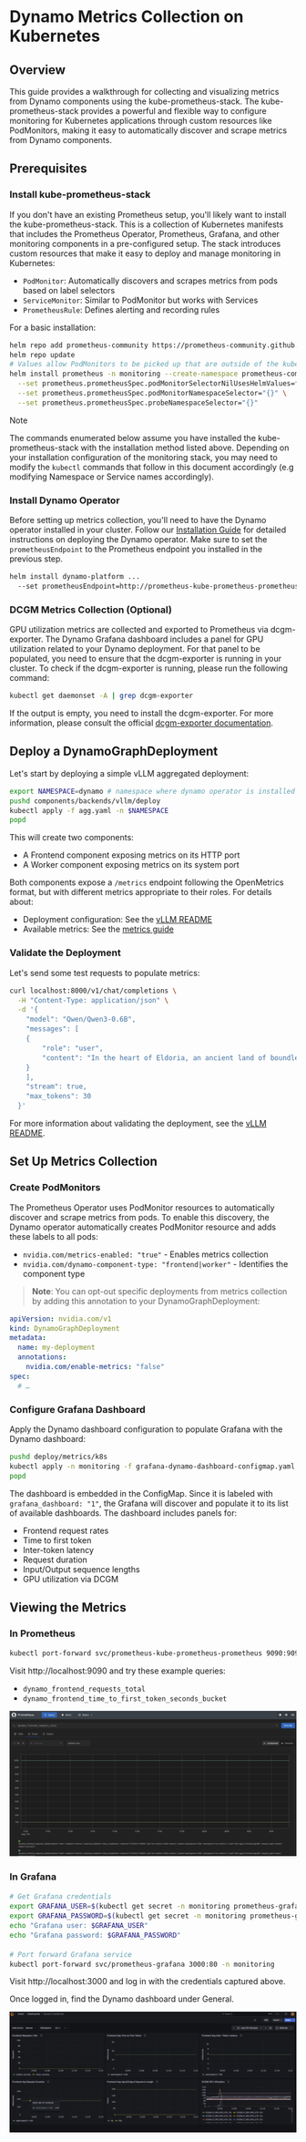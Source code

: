 # Dynamo Metrics Collection on Kubernetes

## Overview

This guide provides a walkthrough for collecting and visualizing metrics from Dynamo components using the kube-prometheus-stack. The kube-prometheus-stack provides a powerful and flexible way to configure monitoring for Kubernetes applications through custom resources like PodMonitors, making it easy to automatically discover and scrape metrics from Dynamo components.

## Prerequisites

### Install kube-prometheus-stack
If you don't have an existing Prometheus setup, you'll likely want to install the kube-prometheus-stack. This is a collection of Kubernetes manifests that includes the Prometheus Operator, Prometheus, Grafana, and other monitoring components in a pre-configured setup. The stack introduces custom resources that make it easy to deploy and manage monitoring in Kubernetes:

- `PodMonitor`: Automatically discovers and scrapes metrics from pods based on label selectors
- `ServiceMonitor`: Similar to PodMonitor but works with Services
- `PrometheusRule`: Defines alerting and recording rules

For a basic installation:
```bash
helm repo add prometheus-community https://prometheus-community.github.io/helm-charts
helm repo update
# Values allow PodMonitors to be picked up that are outside of the kube-prometheus-stack helm release
helm install prometheus -n monitoring --create-namespace prometheus-community/kube-prometheus-stack \
  --set prometheus.prometheusSpec.podMonitorSelectorNilUsesHelmValues=false \
  --set prometheus.prometheusSpec.podMonitorNamespaceSelector="{}" \
  --set prometheus.prometheusSpec.probeNamespaceSelector="{}"
```

> [!Note]
> The commands enumerated below assume you have installed the kube-prometheus-stack with the installation method listed above. Depending on your installation configuration of the monitoring stack, you may need to modify the `kubectl` commands that follow in this document accordingly (e.g modifying Namespace or Service names accordingly).

### Install Dynamo Operator
Before setting up metrics collection, you'll need to have the Dynamo operator installed in your cluster. Follow our [Installation Guide](/docs/kubernetes/installation_guide.md) for detailed instructions on deploying the Dynamo operator.
Make sure to set the `prometheusEndpoint` to the Prometheus endpoint you installed in the previous step.

```bash
helm install dynamo-platform ...
  --set prometheusEndpoint=http://prometheus-kube-prometheus-prometheus.monitoring.svc.cluster.local:9090
```


### DCGM Metrics Collection (Optional)

GPU utilization metrics are collected and exported to Prometheus via dcgm-exporter. The Dynamo Grafana dashboard includes a panel for GPU utilization related to your Dynamo deployment. For that panel to be populated, you need to ensure that the dcgm-exporter is running in your cluster. To check if the dcgm-exporter is running, please run the following command:

```bash
kubectl get daemonset -A | grep dcgm-exporter
```

If the output is empty, you need to install the dcgm-exporter. For more information, please consult the official [dcgm-exporter documentation](https://docs.nvidia.com/datacenter/cloud-native/gpu-telemetry/latest/dcgm-exporter.html).


## Deploy a DynamoGraphDeployment

Let's start by deploying a simple vLLM aggregated deployment:

```bash
export NAMESPACE=dynamo # namespace where dynamo operator is installed
pushd components/backends/vllm/deploy
kubectl apply -f agg.yaml -n $NAMESPACE
popd
```

This will create two components:
- A Frontend component exposing metrics on its HTTP port
- A Worker component exposing metrics on its system port

Both components expose a `/metrics` endpoint following the OpenMetrics format, but with different metrics appropriate to their roles. For details about:
- Deployment configuration: See the [vLLM README](/docs/backends/vllm/README.md)
- Available metrics: See the [metrics guide](/docs/observability/metrics.md)

### Validate the Deployment

Let's send some test requests to populate metrics:

```bash
curl localhost:8000/v1/chat/completions \
  -H "Content-Type: application/json" \
  -d '{
    "model": "Qwen/Qwen3-0.6B",
    "messages": [
    {
        "role": "user",
        "content": "In the heart of Eldoria, an ancient land of boundless magic and mysterious creatures, lies the long-forgotten city of Aeloria. Once a beacon of knowledge and power, Aeloria was buried beneath the shifting sands of time, lost to the world for centuries. You are an intrepid explorer, known for your unparalleled curiosity and courage, who has stumbled upon an ancient map hinting at ests that Aeloria holds a secret so profound that it has the potential to reshape the very fabric of reality. Your journey will take you through treacherous deserts, enchanted forests, and across perilous mountain ranges. Your Task: Character Background: Develop a detailed background for your character. Describe their motivations for seeking out Aeloria, their skills and weaknesses, and any personal connections to the ancient city or its legends. Are they driven by a quest for knowledge, a search for lost familt clue is hidden."
    }
    ],
    "stream": true,
    "max_tokens": 30
  }'
```

For more information about validating the deployment, see the [vLLM README](../backends/vllm/README.md).

## Set Up Metrics Collection

### Create PodMonitors

The Prometheus Operator uses PodMonitor resources to automatically discover and scrape metrics from pods. To enable this discovery, the Dynamo operator automatically creates PodMonitor resource and adds these labels to all pods:
- `nvidia.com/metrics-enabled: "true"` - Enables metrics collection
- `nvidia.com/dynamo-component-type: "frontend|worker"` - Identifies the component type

> **Note**: You can opt-out specific deployments from metrics collection by adding this annotation to your DynamoGraphDeployment:
```yaml
apiVersion: nvidia.com/v1
kind: DynamoGraphDeployment
metadata:
  name: my-deployment
  annotations:
    nvidia.com/enable-metrics: "false"
spec:
  # …
```

### Configure Grafana Dashboard

Apply the Dynamo dashboard configuration to populate Grafana with the Dynamo dashboard:
```bash
pushd deploy/metrics/k8s
kubectl apply -n monitoring -f grafana-dynamo-dashboard-configmap.yaml
popd
```

The dashboard is embedded in the ConfigMap. Since it is labeled with `grafana_dashboard: "1"`, the Grafana will discover and populate it to its list of available dashboards. The dashboard includes panels for:
- Frontend request rates
- Time to first token
- Inter-token latency
- Request duration
- Input/Output sequence lengths
- GPU utilization via DCGM

## Viewing the Metrics

### In Prometheus
```bash
kubectl port-forward svc/prometheus-kube-prometheus-prometheus 9090:9090 -n monitoring
```

Visit http://localhost:9090 and try these example queries:
- `dynamo_frontend_requests_total`
- `dynamo_frontend_time_to_first_token_seconds_bucket`

![Prometheus UI showing Dynamo metrics](../images/prometheus-k8s.png)

### In Grafana
```bash
# Get Grafana credentials
export GRAFANA_USER=$(kubectl get secret -n monitoring prometheus-grafana -o jsonpath="{.data.admin-user}" | base64 --decode)
export GRAFANA_PASSWORD=$(kubectl get secret -n monitoring prometheus-grafana -o jsonpath="{.data.admin-password}" | base64 --decode)
echo "Grafana user: $GRAFANA_USER"
echo "Grafana password: $GRAFANA_PASSWORD"

# Port forward Grafana service
kubectl port-forward svc/prometheus-grafana 3000:80 -n monitoring
```

Visit http://localhost:3000 and log in with the credentials captured above.

Once logged in, find the Dynamo dashboard under General.

![Grafana dashboard showing Dynamo metrics](../images/grafana-k8s.png)
